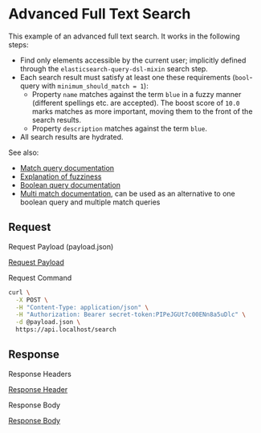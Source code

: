 # Advanced Full Text Search

This example of an advanced full text search. It works in the following steps:

- Find only elements accessible by the current user; implicitly defined through the `elasticsearch-query-dsl-mixin`
  search step.
- Each search result must satisfy at least one these requirements (`bool`-query with `minimum_should_match = 1`):
  - Property `name` matches against the term `blue` in a fuzzy manner (different spellings etc. are accepted). The boost
    score of `10.0` marks matches as more important, moving them to the front of the search results.
  - Property `description` matches against the term `blue`.
- All search results are hydrated.

See also:

- [Match query documentation](https://www.elastic.co/docs/reference/query-languages/query-dsl/query-dsl-match-query)
- [Explanation of fuzziness](https://www.elastic.co/docs/reference/query-languages/query-dsl/query-dsl-match-query#query-dsl-match-query-fuzziness)
- [Boolean query documentation](https://www.elastic.co/docs/reference/query-languages/query-dsl/query-dsl-bool-query)
- [Multi match documentation](https://www.elastic.co/docs/reference/query-languages/query-dsl/query-dsl-multi-match-query), can be used as an alternative to one boolean query and multiple match queries

## Request

<div class="code-title">Request Payload (payload.json)</div>

[Request Payload](advanced-full-text-search/request-payload.json ':include :type=code')

<div class="code-title">Request Command</div>

```bash
curl \
  -X POST \
  -H "Content-Type: application/json" \
  -H "Authorization: Bearer secret-token:PIPeJGUt7c00ENn8a5uDlc" \
  -d @payload.json \
  https://api.localhost/search
```

## Response

<div class="code-title auto-refresh">Response Headers</div>

[Response Header](advanced-full-text-search/response-header.txt ':include :type=code')

<div class="code-title auto-refresh">Response Body</div>

[Response Body](advanced-full-text-search/response-body.json ':include :type=code')
